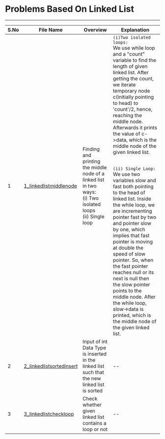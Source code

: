 # Problems Based On Linked List
------------------------------------
| S.No | File Name | Overview | Explanation |
|------|-----------|----------|---------|
| 1 | [1_linkedlistmiddlenode](https://github.com/Sia714/linked-list-problems/blob/main/1_linkedlistmiddlenode.cpp) | Finding and printing the middle node of a linked list in two ways:<br>(i) Two isolated loops <br>(ii) Single loop | `(i)Two isolated loops:`<br>We use while loop and a "count" variable to find the length of given linked list. After getting the count, we iterate temporary node c(initially pointing to head) to 'count'/2, hence, reaching the middle node. Afterwards it prints the value of c->data, which is the middle node of the given linked list.</p><br>`(ii) Single Loop:` <br> We use two variables slow and fast both pointing to the head of linked list. Inside the while loop, we are incrementing pointer fast by two and pointer slow by one, which implies that fast pointer is moving at double the speed of slow pointer. So, when the fast pointer reaches null or its next is null then the slow pointer points to the middle node. After the while loop, slow->data is printed, which is the middle node of the given linked list.
| 2 | [2_linkedlistsortedinsert](https://github.com/Sia714/linked-list-problems/blob/main/2_linkedlistsortedinsert.cpp) | Input of int Data Type is inserted in the linked list such that the new linked list is sorted |--|
| 3 | [3_linkedlistcheckloop](https://github.com/Sia714/linked-list-problems/blob/main/3_linkedlistcheckloop.cpp) | Check whether given linked list contains a loop or not |--|
